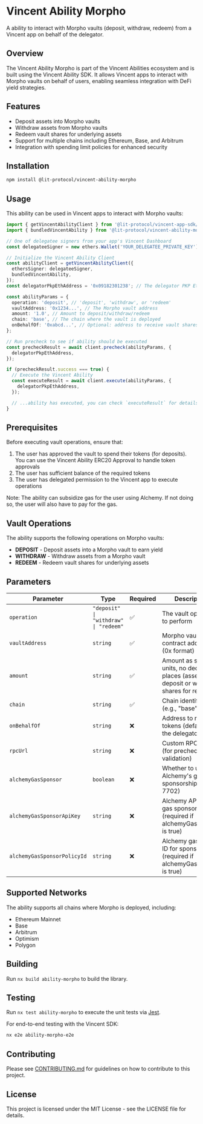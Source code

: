 # Vincent Ability Morpho

A ability to interact with Morpho vaults (deposit, withdraw, redeem) from a Vincent app on behalf of the delegator.

## Overview

The Vincent Ability Morpho is part of the Vincent Abilities ecosystem and is built using the Vincent Ability SDK. It allows
Vincent apps to interact with Morpho vaults on behalf of users, enabling seamless integration with DeFi yield
strategies.

## Features

- Deposit assets into Morpho vaults
- Withdraw assets from Morpho vaults
- Redeem vault shares for underlying assets
- Support for multiple chains including Ethereum, Base, and Arbitrum
- Integration with spending limit policies for enhanced security

## Installation

```bash
npm install @lit-protocol/vincent-ability-morpho
```

## Usage

This ability can be used in Vincent apps to interact with Morpho vaults:

```typescript
import { getVincentAbilityClient } from '@lit-protocol/vincent-app-sdk/abilityClient';
import { bundledVincentAbility } from '@lit-protocol/vincent-ability-morpho';

// One of delegatee signers from your app's Vincent Dashboard
const delegateeSigner = new ethers.Wallet('YOUR_DELEGATEE_PRIVATE_KEY');

// Initialize the Vincent Ability Client
const abilityClient = getVincentAbilityClient({
  ethersSigner: delegateeSigner,
  bundledVincentAbility,
});
const delegatorPkpEthAddress = '0x09182301238'; // The delegator PKP Eth Address

const abilityParams = {
  operation: 'deposit', // 'deposit', 'withdraw', or 'redeem'
  vaultAddress: '0x1234...', // The Morpho vault address
  amount: '1.0', // Amount to deposit/withdraw/redeem
  chain: 'base', // The chain where the vault is deployed
  onBehalfOf: '0xabcd...', // Optional: address to receive vault shares (defaults to delegator)
};

// Run precheck to see if ability should be executed
const precheckResult = await client.precheck(abilityParams, {
  delegatorPkpEthAddress,
});

if (precheckResult.success === true) {
  // Execute the Vincent Ability
  const executeResult = await client.execute(abilityParams, {
    delegatorPkpEthAddress,
  });

  // ...ability has executed, you can check `executeResult` for details
}
```

## Prerequisites

Before executing vault operations, ensure that:

1. The user has approved the vault to spend their tokens (for deposits). You can use the Vincent Ability ERC20 Approval to handle token approvals
2. The user has sufficient balance of the required tokens
3. The user has delegated permission to the Vincent app to execute operations

Note: The ability can subsidize gas for the user using Alchemy. If not doing so, the user will also have to pay for the gas.

## Vault Operations

The ability supports the following operations on Morpho vaults:

- **DEPOSIT** - Deposit assets into a Morpho vault to earn yield
- **WITHDRAW** - Withdraw assets from a Morpho vault
- **REDEEM** - Redeem vault shares for underlying assets

## Parameters

| Parameter                   | Type                                  | Required | Description                                                                                      |
| --------------------------- | ------------------------------------- | -------- | ------------------------------------------------------------------------------------------------ |
| `operation`                 | `"deposit" \| "withdraw" \| "redeem"` | ✅       | The vault operation to perform                                                                   |
| `vaultAddress`              | `string`                              | ✅       | Morpho vault contract address (0x format)                                                        |
| `amount`                    | `string`                              | ✅       | Amount as string in units, no decimal places (assets for deposit or withdraw, shares for redeem) |
| `chain`                     | `string`                              | ✅       | Chain identifier (e.g., "base")                                                                  |
| `onBehalfOf`                | `string`                              | ❌       | Address to receive tokens (defaults to the delegator pkp)                                        |
| `rpcUrl`                    | `string`                              | ❌       | Custom RPC URL (for precheck validation)                                                         |
| `alchemyGasSponsor`         | `boolean`                             | ❌       | Whether to use Alchemy's gas sponsorship (EIP-7702)                                              |
| `alchemyGasSponsorApiKey`   | `string`                              | ❌       | Alchemy API key for gas sponsorship (required if alchemyGasSponsor is true)                      |
| `alchemyGasSponsorPolicyId` | `string`                              | ❌       | Alchemy gas policy ID for sponsorship (required if alchemyGasSponsor is true)                    |

## Supported Networks

The ability supports all chains where Morpho is deployed, including:

- Ethereum Mainnet
- Base
- Arbitrum
- Optimism
- Polygon

## Building

Run `nx build ability-morpho` to build the library.

## Testing

Run `nx test ability-morpho` to execute the unit tests via [Jest](https://jestjs.io).

For end-to-end testing with the Vincent SDK:

```bash
nx e2e ability-morpho-e2e
```

## Contributing

Please see [CONTRIBUTING.md](../../../CONTRIBUTING.md) for guidelines on how to contribute to this project.

## License

This project is licensed under the MIT License - see the LICENSE file for details.
